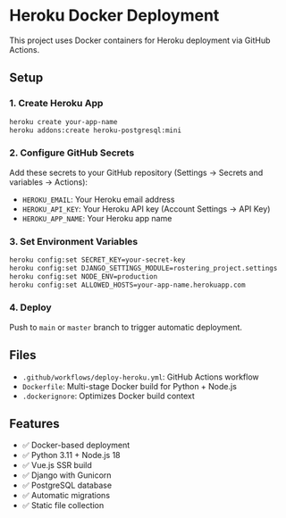 # Heroku Docker Deployment

This project uses Docker containers for Heroku deployment via GitHub Actions.

## Setup

### 1. Create Heroku App

```bash
heroku create your-app-name
heroku addons:create heroku-postgresql:mini
```

### 2. Configure GitHub Secrets

Add these secrets to your GitHub repository (Settings → Secrets and variables → Actions):

- `HEROKU_EMAIL`: Your Heroku email address
- `HEROKU_API_KEY`: Your Heroku API key (Account Settings → API Key)
- `HEROKU_APP_NAME`: Your Heroku app name

### 3. Set Environment Variables

```bash
heroku config:set SECRET_KEY=your-secret-key
heroku config:set DJANGO_SETTINGS_MODULE=rostering_project.settings
heroku config:set NODE_ENV=production
heroku config:set ALLOWED_HOSTS=your-app-name.herokuapp.com
```

### 4. Deploy

Push to `main` or `master` branch to trigger automatic deployment.

## Files

- `.github/workflows/deploy-heroku.yml`: GitHub Actions workflow
- `Dockerfile`: Multi-stage Docker build for Python + Node.js
- `.dockerignore`: Optimizes Docker build context

## Features

- ✅ Docker-based deployment
- ✅ Python 3.11 + Node.js 18
- ✅ Vue.js SSR build
- ✅ Django with Gunicorn
- ✅ PostgreSQL database
- ✅ Automatic migrations
- ✅ Static file collection 